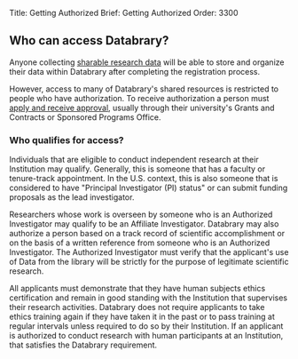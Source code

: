 Title: Getting Authorized
Brief: Getting Authorized
Order: 3300

## Who can access Databrary?

Anyone collecting [sharable research data](|filename|releasing-data/releasing-data.md) will be able to store and organize their data within Databrary after completing the registration process.

However, access to many of Databrary's shared resources is restricted to people who have authorization.
To receive authorization a person must [apply and receive approval](|filename|getting-authorized/agreement.md), usually through their university's Grants and Contracts or Sponsored Programs Office.

### Who qualifies for access?

Individuals that are eligible to conduct independent research at their Institution may qualify. Generally, this is someone that has a faculty or tenure-track appointment. In the U.S. context, this is also someone that is considered to have "Principal Investigator (PI) status" or can submit funding proposals as the lead investigator.

Researchers whose work is overseen by someone who is an Authorized Investigator may qualify to be an Affiliate Investigator.
Databrary may also authorize a person based on a track record of scientific accomplishment or on the basis of a written reference from someone who is an Authorized Investigator.
The Authorized Investigator must verify that the applicant's use of Data from the library will be strictly for the purpose of legitimate scientific research.

All applicants must demonstrate that they have human subjects ethics certification and remain in good standing with the Institution that supervises their research activities.
Databrary does not require applicants to take ethics training again if they have taken it in the past or to pass training at regular intervals unless required to do so by their Institution.
If an applicant is authorized to conduct research with human participants at an Institution, that satisfies the Databrary requirement.
